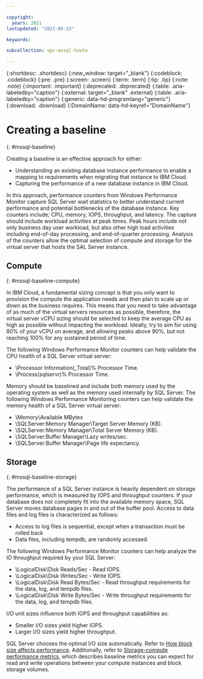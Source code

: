 ```yaml
---

copyright:
  years: 2021
lastupdated: "2021-05-23"

keywords:

subcollection: vpc-mssql-howto

---
```


{:shortdesc: .shortdesc}
{:new_window: target="_blank"}
{:codeblock: .codeblock}
{:pre: .pre}
{:screen: .screen}
{:term: .term}
{:tip: .tip}
{:note: .note}
{:important: .important}
{:deprecated: .deprecated}
{:table: .aria-labeledby="caption"}
{:external: target="_blank" .external}
{:table: .aria-labeledby="caption"}
{:generic: data-hd-programlang="generic"}
{:download: .download}
{:DomainName: data-hd-keyref="DomainName"}

# Creating a baseline
{: #mssql-baseline}

Creating a baseline is an effective approach for either:

* Understanding an existing database instance performance to enable a mapping to requirements when migrating that instance to IBM Cloud.
* Capturing the performance of a new database instance in IBM Cloud.

In this approach, performance counters from Windows Performance Monitor capture SQL Server wait statistics to better understand current performance and potential bottlenecks of the database instance. Key counters include; CPU, memory, IOPS, throughput, and latency. The capture should include workload activities at peak times. Peak hours include not only business day user workload, but also other high load activities including end-of-day processing, and end-of-quarter processing. Analysis of the counters allow the optimal selection of compute and storage for the virtual server that hosts the SAL Server instance.

## Compute
{: #mssql-baseline-compute}

In IBM Cloud, a fundamental sizing concept is that you only want to provision the compute the application needs and then plan to scale up or down as the business requires. This means that you need to take advantage of as much of the virtual servers resources as possible, therefore, the virtual server vCPU sizing should be selected to keep the average CPU as high as possible without impacting the workload. Ideally, try to aim for using 80% of your vCPU on average, and allowing peaks above 90%, but not reaching 100% for any sustained period of time.

The following Windows Performance Monitor counters can help validate the CPU health of a SQL Server virtual server:

* \Processor Information(_Total)% Processor Time.
* \Process(sqlservr)% Processor Time.

Memory should be baselined and include both memory used by the operating system as well as the memory used internally by SQL Server. The following Windows Performance Monitoring counters can help validate the memory health of a SQL Server virtual server:

* \Memory\Available MBytes
* \SQLServer:Memory Manager\Target Server Memory (KB).
* \SQLServer:Memory Manager\Total Server Memory (KB).
* \SQLServer:Buffer Manager\Lazy writes/sec.
* \SQLServer:Buffer Manager\Page life expectancy.

## Storage
{: #mssql-baseline-storage}

The performance of a SQL Server instance is heavily dependent on storage performance, which is measured by IOPS and throughput counters. If your database does not completely fit into the available memory space, SQL Server moves database pages in and out of the buffer pool. Access to data files and log files is characterized as follows:

* Access to log files is sequential, except when a transaction must be rolled back
* Data files, including tempdb, are randomly accessed.

The following Windows Performance Monitor counters can help analyze the IO throughput required by your SQL Server:

* \LogicalDisk\Disk Reads/Sec  - Read IOPS.
* \LogicalDisk\Disk Writes/Sec - Write IOPS.
* \LogicalDisk\Disk Read Bytes/Sec - Read throughput requirements for the data, log, and tempdb files.
* \LogicalDisk\Disk Write Bytes/Sec - Write throughput requirements for the data, log, and tempdb files.

I/O unit sizes influence both IOPS and throughput capabilities as:

* Smaller I/O sizes yield higher IOPS.
* Larger I/O sizes yield higher throughput.

SQL Server chooses the optimal I/O size automatically. Refer to [How block size affects performance](/docs/vpc?topic=vpc-capacity-performance#how-block-size-affects-performance). Additionally, refer to [Storage-compute performance metrics](/docs/vpc?topic=vpc-capacity-performance#storage-performance-metrics), which describes baseline metrics you can expect for read and write operations between your compute instances and block storage volumes.
